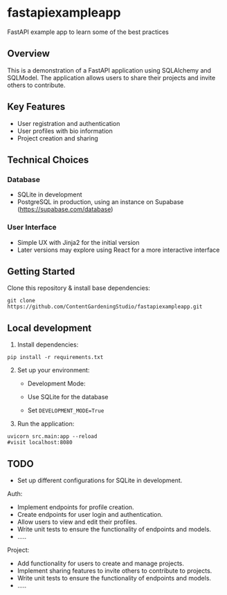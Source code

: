 # fastapiexampleapp

FastAPI example app to learn some of the best practices

## Overview

This is a demonstration of a FastAPI application using SQLAlchemy and SQLModel. The application allows users to share their projects and invite others to contribute.

## Key Features

- User registration and authentication
- User profiles with bio information
- Project creation and sharing

## Technical Choices

### Database

- SQLite in development
- PostgreSQL in production, using an instance on Supabase (https://supabase.com/database)

### User Interface

- Simple UX with Jinja2 for the initial version
- Later versions may explore using React for a more interactive interface

## Getting Started

Clone this repository & install base dependencies:

```shell
git clone https://github.com/ContentGardeningStudio/fastapiexampleapp.git
```

## Local development

1. Install dependencies:

```shell
pip install -r requirements.txt
```

2. Set up your environment:

   - Development Mode:

   - Use SQLite for the database
   - Set `DEVELOPMENT_MODE=True`

3. Run the application:

```shell
uvicorn src.main:app --reload
#visit localhost:8080
```

## TODO

- Set up different configurations for SQLite in development.

Auth:

- Implement endpoints for profile creation.
- Create endpoints for user login and authentication.
- Allow users to view and edit their profiles.
- Write unit tests to ensure the functionality of endpoints and models.
- .....

Project:

- Add functionality for users to create and manage projects.
- Implement sharing features to invite others to contribute to projects.
- Write unit tests to ensure the functionality of endpoints and models.
- .....
